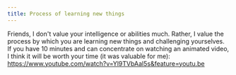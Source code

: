 ```yaml
---
title: Process of learning new things
---
```


Friends, I don't value your intelligence or abilities much. Rather, I value the process by which you are learning new things and challenging yourselves. If you have 10 minutes and can concentrate on watching an animated video, I think it will be worth your time (it was valuable for me): https://www.youtube.com/watch?v=Yl9TVbAal5s&feature=youtu.be
